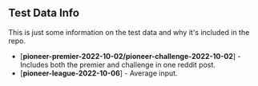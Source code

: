 ## Test Data Info

This is just some information on the test data and why it's included in the repo.

* [**pioneer-premier-2022-10-02/pioneer-challenge-2022-10-02**] - Includes both the premier and challenge in one reddit post.
* [**pioneer-league-2022-10-06**] - Average input.